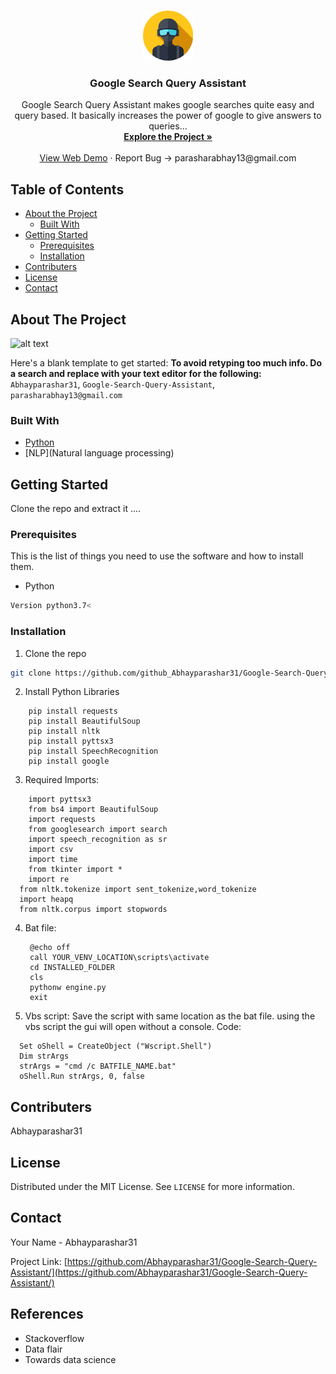 <br />
<p align="center">
  <a href="https://github.com/github_Abhayparashar/Google-Search-Query-Assistant">
    <img src="images/profile.png" alt="Logo" width="80" height="80">
  </a>

  <h3 align="center">Google Search Query Assistant</h3>

  <p align="center">
    Google Search Query Assistant makes google searches quite easy and query based. It basically increases the power of google to give answers to queries...
    <br />
    <a href="https://github.com/Abhayparashar31/Google-Search-Query-Assistant/"><strong>Explore the Project »</strong></a>
    <br />
    <br />
    <a href="#">View Web Demo</a>
    ·
    <a>Report Bug -> parasharabhay13@gmail.com</a>
    
  </p>
</p>



<!-- TABLE OF CONTENTS -->
## Table of Contents

* [About the Project](#about-the-project)
  * [Built With](#built-with)
* [Getting Started](#getting-started)
  * [Prerequisites](#prerequisites)
  * [Installation](#installation)
* [Contributers](#contributers)
* [License](#license)
* [Contact](#contact)


<!-- ABOUT THE PROJECT -->
## About The Project

![alt text](https://github.com/[Abhayparashar31]/[Google-Search-Query-Assistant]/images/[branch]/image1.png?raw=true)

Here's a blank template to get started:
**To avoid retyping too much info. Do a search and replace with your text editor for the following:**
`Abhayparashar31`, `Google-Search-Query-Assistant`,  `parasharabhay13@gmail.com`


### Built With

* [Python](python)
* [NLP](Natural language processing)



<!-- GETTING STARTED -->
## Getting Started

Clone the repo and extract it ....

### Prerequisites

This is the list of things you need to use the software and how to install them.
* Python
```sh
Version python3.7<
```

### Installation
 
1. Clone the repo
```sh
git clone https://github.com/github_Abhayparashar31/Google-Search-Query-Assistant.git
```
2. Install Python Libraries
```
	pip install requests
	pip install BeautifulSoup
	pip install nltk
	pip install pyttsx3
	pip install SpeechRecognition
	pip install google

```

3. Required Imports:
```
	import pyttsx3
	from bs4 import BeautifulSoup 
	import requests
	from googlesearch import search
	import speech_recognition as sr
	import csv
	import time
	from tkinter import *
	import re
  from nltk.tokenize import sent_tokenize,word_tokenize
  import heapq
  from nltk.corpus import stopwords
  ```

4. Bat file:

   ```
	@echo off
	call YOUR_VENV_LOCATION\scripts\activate
	cd INSTALLED_FOLDER
	cls
	pythonw engine.py
	exit
	```

5. Vbs script:
	Save the script with same location as the bat file. using the vbs script the gui will open without a console.
  Code:
  ```
	Set oShell = CreateObject ("Wscript.Shell") 
	Dim strArgs
	strArgs = "cmd /c BATFILE_NAME.bat"
	oShell.Run strArgs, 0, false
  ```

## Contributers

Abhayparashar31



<!-- LICENSE -->
## License

Distributed under the MIT License. See `LICENSE` for more information.



<!-- CONTACT -->
## Contact

Your Name - Abhayparashar31

Project Link: [https://github.com/Abhayparashar31/Google-Search-Query-Assistant/](https://github.com/Abhayparashar31/Google-Search-Query-Assistant/)


## References
* Stackoverflow
* Data flair
* Towards data science
